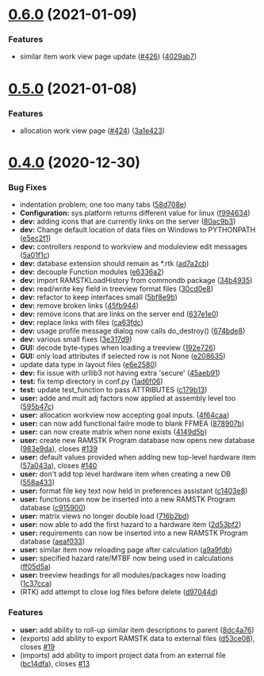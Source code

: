 # [0.6.0](https://github.com/ReliaQualAssociates/ramstk/compare/v0.5.0...v0.6.0) (2021-01-09)


### Features

* similar item work view page update ([#426](https://github.com/ReliaQualAssociates/ramstk/issues/426)) ([4029ab7](https://github.com/ReliaQualAssociates/ramstk/commit/4029ab758e127955e534290beb21a5a9e7e23135))



# [0.5.0](https://github.com/ReliaQualAssociates/ramstk/compare/v0.4.0...v0.5.0) (2021-01-08)


### Features

* allocation work view page ([#424](https://github.com/ReliaQualAssociates/ramstk/issues/424)) ([3a1e423](https://github.com/ReliaQualAssociates/ramstk/commit/3a1e4234ed5eaeceb055fb122da8df0f2c4c5710))



# [0.4.0](https://github.com/ReliaQualAssociates/ramstk/compare/v0.0.0...v0.4.0) (2020-12-30)


### Bug Fixes

* indentation problem; one too many tabs ([58d708e](https://github.com/ReliaQualAssociates/ramstk/commit/58d708e2b1854703e61b7411a34e14b5ab9561d2))
* **Configuration:** sys.platform returns different value for linux ([f994634](https://github.com/ReliaQualAssociates/ramstk/commit/f994634263c9b7bc7755ab2c4137b75f04a4614b))
* **dev:** adding icons that are currently links on the server ([80ac9b3](https://github.com/ReliaQualAssociates/ramstk/commit/80ac9b3cab38ba7cb8eb2951093b177861d485e7))
* **dev:** Change default location of data files on Windows to PYTHONPATH ([e5ec2f1](https://github.com/ReliaQualAssociates/ramstk/commit/e5ec2f15891a62bbef3f8f3e5d53cbfe26cd13d6))
* **dev:** controllers respond to workview and moduleview edit messages ([5a01f1c](https://github.com/ReliaQualAssociates/ramstk/commit/5a01f1c8020e0928ce1196aea1d29ea005966a20))
* **dev:** database extension should remain as *.rtk ([ad7a2cb](https://github.com/ReliaQualAssociates/ramstk/commit/ad7a2cb0a7fa78786eec4f6803882b0d24cd65ef))
* **dev:** decouple Function modules ([e6336a2](https://github.com/ReliaQualAssociates/ramstk/commit/e6336a2b9c0ad54daf4da0e2756be4dd6f600fbd))
* **dev:** import RAMSTKLoadHistory from commondb package ([34b4935](https://github.com/ReliaQualAssociates/ramstk/commit/34b4935153b57a7d72579694f08fbb74bfa3c98a))
* **dev:** read/write key field in treeview format files ([30cd0e8](https://github.com/ReliaQualAssociates/ramstk/commit/30cd0e8c3e4ba4989b258237c67b19a1d94ed285))
* **dev:** refactor to keep interfaces small ([5bf8e9b](https://github.com/ReliaQualAssociates/ramstk/commit/5bf8e9b273f542b6405f9b9e5bdcacb8923dd17c))
* **dev:** remove broken links ([45fb944](https://github.com/ReliaQualAssociates/ramstk/commit/45fb944e9a9d04a04d4a074fcf29640ce3a15d27))
* **dev:** remove icons that are links on the server end ([637e1e0](https://github.com/ReliaQualAssociates/ramstk/commit/637e1e02bf5895b6ddb892424aba2fb3db9e8efc))
* **dev:** replace links with files ([ca63fdc](https://github.com/ReliaQualAssociates/ramstk/commit/ca63fdc962f892334752ef3db9b513c6983abfce))
* **dev:** usage profile message dialog now calls do_destroy() ([674bde8](https://github.com/ReliaQualAssociates/ramstk/commit/674bde8ec53e6d155e5b66a7ff632bf3609e7b28))
* **dev:** various small fixes ([3e317d9](https://github.com/ReliaQualAssociates/ramstk/commit/3e317d99b668c0bbdf49405ea3fc8371b9e4f1c2))
* **GUI:** decode byte-types when loading a treeview ([192e726](https://github.com/ReliaQualAssociates/ramstk/commit/192e72694875fbb9f5c8ed82b7442a7b4cba62c9))
* **GUI:** only load attributes if selected row is not None ([e208635](https://github.com/ReliaQualAssociates/ramstk/commit/e2086352fc4135ec4396a491daf461b4b11297ec))
* update data type in layout files ([e6e2580](https://github.com/ReliaQualAssociates/ramstk/commit/e6e2580daae343e9f66e896ec1e4cbbbe1a7dee9))
* **dev:** fix issue with urllib3 not having extra 'secure' ([45aeb91](https://github.com/ReliaQualAssociates/ramstk/commit/45aeb91a23e63c304a3fba1b89472e779583e098))
* **test:** fix temp directory in conf.py ([1ad6f06](https://github.com/ReliaQualAssociates/ramstk/commit/1ad6f062d6cbcbffd5740d97152ef381dcd33fa0))
* **test:** update test_function to pass ATTRIBUTES ([c179b13](https://github.com/ReliaQualAssociates/ramstk/commit/c179b138fb56b1c468c2fa79ccd5ece19fa48399))
* **user:** adde and mult adj factors now applied at assembly level too ([595b47c](https://github.com/ReliaQualAssociates/ramstk/commit/595b47c1d1da10b6112ea3b149c60b0129890502))
* **user:** allocation workview now accepting goal inputs. ([4f64caa](https://github.com/ReliaQualAssociates/ramstk/commit/4f64caa13753ac72efdce40026dc3c8912016c1c))
* **user:** can now add functional failre mode to blank FFMEA ([878907b](https://github.com/ReliaQualAssociates/ramstk/commit/878907be7d8b4c617bcfe5a74f1be59d2e67d4e6))
* **user:** can now create matrix when none exists ([4149d5b](https://github.com/ReliaQualAssociates/ramstk/commit/4149d5b8f4b8df557aa65d91db195effeb8d28f0))
* **user:** create new RAMSTK Program database now opens new database ([983e9da](https://github.com/ReliaQualAssociates/ramstk/commit/983e9dadf8af52f000eb36f75cecbd09a1adda56)), closes [#139](https://github.com/ReliaQualAssociates/ramstk/issues/139)
* **user:** default values provided when adding new top-level hardware item ([57a043a](https://github.com/ReliaQualAssociates/ramstk/commit/57a043a70bdc08d44c8b0bf73e992b15fcab99c0)), closes [#140](https://github.com/ReliaQualAssociates/ramstk/issues/140)
* **user:** don't add top level hardware item when creating a new DB ([558a433](https://github.com/ReliaQualAssociates/ramstk/commit/558a433a217622888e909c9cc7d9ad3169908850))
* **user:** format file key text now held in preferences assistant ([c1403e8](https://github.com/ReliaQualAssociates/ramstk/commit/c1403e846bd7351d1a77fb6c7097a3bd653c8b09))
* **user:** functions can now be inserted into a new RAMSTK Program database ([c915900](https://github.com/ReliaQualAssociates/ramstk/commit/c915900293efb07b2c637f082fb696bc2b63c6a7))
* **user:** matrix views no longer double load ([716b2bd](https://github.com/ReliaQualAssociates/ramstk/commit/716b2bd6945097b3f56a03fa86a1b8cef30ef684))
* **user:** now able to add the first hazard to a hardware item ([2d53bf2](https://github.com/ReliaQualAssociates/ramstk/commit/2d53bf2ed0b55c4b9465ab5557157d315535d813))
* **user:** requirements can now be inserted into a new RAMSTK Program database ([aeaf033](https://github.com/ReliaQualAssociates/ramstk/commit/aeaf03313c6eca475e8aa19b4337c5267bf7be5b))
* **user:** similar item now reloading page after calculation ([a9a9fdb](https://github.com/ReliaQualAssociates/ramstk/commit/a9a9fdbb9299e39e639c27b5570f3f9bd951045e))
* **user:** specified hazard rate/MTBF now being used in calculations ([ff05d5a](https://github.com/ReliaQualAssociates/ramstk/commit/ff05d5a91c6e6d4f70825cb32c6475350363e0f6))
* **user:** treeview headings for all modules/packages now loading ([1c37cca](https://github.com/ReliaQualAssociates/ramstk/commit/1c37cca7b840d9cf89aaedf0a76818a668109b6e))
* (RTK) add attempt to close log files before delete ([d97044d](https://github.com/ReliaQualAssociates/ramstk/commit/d97044d4319e9fe526c5402ae63efe6223ae97ef))


### Features

* **user:** add ability to roll-up similar item descriptions to parent ([8dc4a76](https://github.com/ReliaQualAssociates/ramstk/commit/8dc4a76684cd9a1dca762889319a71b8cf1c409f))
* (exports) add ability to export RAMSTK data to external files ([d53ce08](https://github.com/ReliaQualAssociates/ramstk/commit/d53ce08e20184bd79b93cf54ba56343e1679b4f3)), closes [#19](https://github.com/ReliaQualAssociates/ramstk/issues/19)
* (imports) add ability to import project data from an external file ([bc14dfa](https://github.com/ReliaQualAssociates/ramstk/commit/bc14dfa3457d30945ab08cc45382ab4ba90a4f33)), closes [#13](https://github.com/ReliaQualAssociates/ramstk/issues/13)



